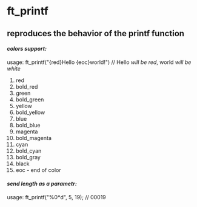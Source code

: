 # ft_printf
## reproduces the behavior of the printf function
#### *colors support:*
  
   usage: ft_printf("{red}Hello {eoc}world!") // Hello *will be red*, world *will be white*
1. red
2. bold_red
3. green
4. bold_green
5. yellow
6. bold_yellow
7. blue
8. bold_blue
9. magenta
10. bold_magenta
11. cyan
12. bold_cyan
13. bold_gray
14. black
13. eoc - end of color

#### *send length as a parametr:*

   usage: ft_printf("%0*d", 5, 19); // 00019
